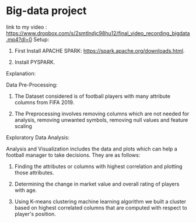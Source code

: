 # Big-data project

link to my video : https://www.dropbox.com/s/2smtlndjc98hu12/final_video_recording_bigdata.mp4?dl=0
Setup: 

1. First Install APACHE SPARK:  https://spark.apache.org/downloads.html.

2. Install PYSPARK.

Explanation: 

Data Pre-Processing:

1. The Dataset considered is of football players with many attribute columns from FIFA 2019. 

2. The Preprocessing involves removing columns which are not needed for analysis, removing unwanted symbols, removing null values and feature scaling


Exploratory Data Analysis:

Analysis and Visualization includes the data and plots which can help a football manager to take decisions. They are as follows:

1. Finding the attributes or columns with highest correlation and plotting those attributes.

2. Determining the change in market value and overall rating of players with age.

3. Using K-means clustering machine learning algorithm we built a cluster based on highest correlated columns that are computed with respect to player's position.







